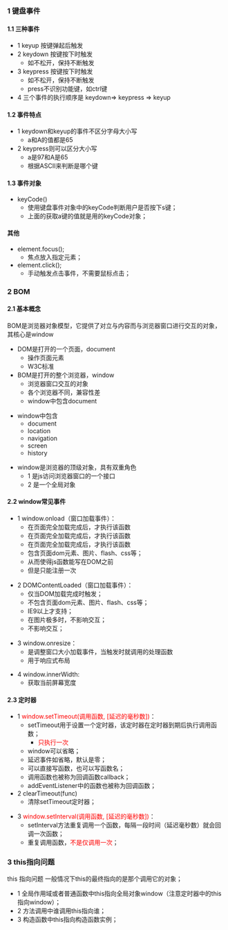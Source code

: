 <!--
 * @Descripttion: 
 * @version: 
 * @Author: 唐帆
 * @Date: 2020-04-04 21:52:46
 * @LastEditors: 唐帆
 * @LastEditTime: 2020-04-09 13:52:00
 -->

### 1 键盘事件
#### 1.1 三种事件
- 1 keyup      按键弹起后触发
- 2 keydown    按键按下时触发
    - 如不松开，保持不断触发
- 3 keypress   按键按下时触发
    - 如不松开，保持不断触发
    - press不识别功能键，如ctrl键
- 4 三个事件的执行顺序是 keydown=> keypress => keyup

#### 1.2 事件特点
- 1 keydown和keyup的事件不区分字母大小写
    - a和A的值都是65
- 2 keypress则可以区分大小写
    - a是97和A是65
    - 根据ASCII来判断是哪个键

#### 1.3 事件对象
- keyCode()
    - 使用键盘事件对象中的keyCode判断用户是否按下s键；
    - 上面的获取a键的值就是用的keyCode对象；


#### 其他
- element.focus();
    - 焦点放入指定元素；
- element.click();
    - 手动触发点击事件，不需要鼠标点击；


### 2 BOM
#### 2.1 基本概念
BOM是浏览器对象模型，它提供了对立与内容而与浏览器窗口进行交互的对象，其核心是window
>
- DOM是打开的一个页面，document
    - 操作页面元素
    - W3C标准
- BOM是打开的整个浏览器，window
    - 浏览器窗口交互的对象
    - 各个浏览器不同，兼容性差
    - window中包含document
>
- window中包含
    - document
    - location
    - navigation
    - screen
    - history
>
- window是浏览器的顶级对象，具有双重角色
    - 1 是js访问浏览器窗口的一个接口
    - 2 是一个全局对象

#### 2.2 window常见事件
- 1 window.onload（窗口加载事件）：
    - 在页面完全加载完成后，才执行该函数
    - 在页面完全加载完成后，才执行该函数
    - 在页面完全加载完成后，才执行该函数
    - 包含页面dom元素、图片、flash、css等；
    - 从而使得js函数能写在DOM之前
    - 但是只能注册一次
>
- 2 DOMContentLoaded（窗口加载事件）：
    - 仅当DOM加载完成时触发；
    - 不包含页面dom元素、图片、flash、css等；
    - IE9以上才支持；
    - 在图片极多时，不影响交互；
    - 不影响交互；
>
- 3 window.onresize：
    - 是调整窗口大小加载事件，当触发时就调用的处理函数
    - 用于响应式布局
>
- 4 window.innerWidth:
    - 获取当前屏幕宽度

#### 2.3 定时器
- 1 <font color=red>window.setTimeout(调用函数, [延迟的毫秒数])</font>：
    - setTimeout用于设置一个定时器，该定时器在定时器到期后执行调用函数；
        - <font color=red>只执行一次</font>
    - window可以省略；
    - 延迟事件如省略，默认是零；
    - 可以直接写函数，也可以写函数名；
    - 调用函数也被称为回调函数callback；
    - addEventListener中的函数也被称为回调函数；
- 2 clearTimeout(func)
    - 清除setTimeout定时器；
>
- 3 <font color=red>window.setInterval(调用函数, [延迟的毫秒数])</font>：
    - setInterval方法重复调用一个函数，每隔一段时间（延迟毫秒数）就会回调一次函数；
    - 重复调用函数，<font color=red>不是仅调用一次</font>；

### 3 this指向问题
this 指向问题 一般情况下this的最终指向的是那个调用它的对象；
- 1 全局作用域或者普通函数中this指向全局对象window（注意定时器中的this指向window）；
- 2 方法调用中谁调用this指向谁；
- 3 构造函数中this指向构造函数实例；

